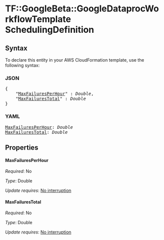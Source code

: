# TF::GoogleBeta::GoogleDataprocWorkflowTemplate SchedulingDefinition

## Syntax

To declare this entity in your AWS CloudFormation template, use the following syntax:

### JSON

<pre>
{
    "<a href="#maxfailuresperhour" title="MaxFailuresPerHour">MaxFailuresPerHour</a>" : <i>Double</i>,
    "<a href="#maxfailurestotal" title="MaxFailuresTotal">MaxFailuresTotal</a>" : <i>Double</i>
}
</pre>

### YAML

<pre>
<a href="#maxfailuresperhour" title="MaxFailuresPerHour">MaxFailuresPerHour</a>: <i>Double</i>
<a href="#maxfailurestotal" title="MaxFailuresTotal">MaxFailuresTotal</a>: <i>Double</i>
</pre>

## Properties

#### MaxFailuresPerHour

_Required_: No

_Type_: Double

_Update requires_: [No interruption](https://docs.aws.amazon.com/AWSCloudFormation/latest/UserGuide/using-cfn-updating-stacks-update-behaviors.html#update-no-interrupt)

#### MaxFailuresTotal

_Required_: No

_Type_: Double

_Update requires_: [No interruption](https://docs.aws.amazon.com/AWSCloudFormation/latest/UserGuide/using-cfn-updating-stacks-update-behaviors.html#update-no-interrupt)

